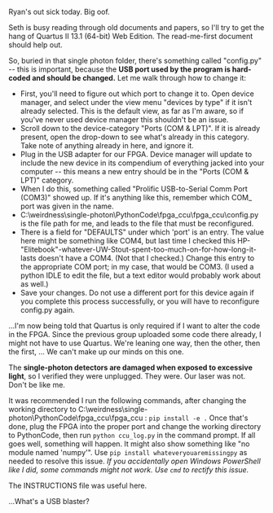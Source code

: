 Ryan's out sick today. Big oof.

Seth is busy reading through old documents and papers, so I'll try to get the hang of Quartus II 13.1 (64-bit) Web Edition. The read-me-first document should help out.

So, buried in that single photon folder, there's something called "config.py" -- this is important, because the __USB port used by the program is hard-coded and should be changed.__ Let me walk through how to change it:
- First, you'll need to figure out which port to change it to. Open device manager, and select under the view menu "devices by type" if it isn't already selected. This is the default view, as far as I'm aware, so if you've never used device manager this shouldn't be an issue.
- Scroll down to the device-category "Ports (COM & LPT)". If it is already present, open the drop-down to see what's already in this category. Take note of anything already in here, and ignore it.
- Plug in the USB adapter for our FPGA. Device manager will update to include the new device in its compendium of everything jacked into your computer -- this means a new entry should be in the "Ports (COM & LPT)" category.
- When I do this, something called "Prolific USB-to-Serial Comm Port (COM3)" showed up. If it's anything like this, remember which COM_ port was given in the name.
- C:\\weirdness\\single-photon\\PythonCode\\fpga_ccu\\fpga_ccu\\config.py is the file path for me, and leads to the file that must be reconfigured.
- There is a field for "DEFAULTS" under which 'port' is an entry. The value here might be something like COM4, but last time I checked this HP-"Elitebook"-whatever-UW-Stout-spent-too-much-on-for-how-long-it-lasts doesn't have a COM4. (Not that I checked.) Change this entry to the appropriate COM port; in my case, that would be COM3. (I used a python IDLE to edit the file, but a text editor would probably work about as well.)
- Save your changes.
Do not use a different port for this device again if you complete this process successfully, or you will have to reconfigure config.py again.

...I'm now being told that Quartus is only required if I want to alter the code in the FPGA. Since the previous group uploaded some code there already, I might not have to use Quartus.
We're leaning one way, then the other, then the first, ...
We can't make up our minds on this one.

The __single-photon detectors are damaged when exposed to excessive light__, so I verified they were unplugged. They were.
Our laser was not. Don't be like me.

It was recommended I run the following commands, after changing the working directory to C:\\weirdness\\single-photon\\PythonCode\\fpga_ccu\\fpga_ccu :
`pip install -e .`
Once that's done, plug the FPGA into the proper port and change the working directory to PythonCode, then run `python ccu_log.py` in the command prompt.
If all goes well, something will happen.
It might also show something like "no module named 'numpy'". Use `pip install whateveryouaremissingpy` as needed to resolve this issue.
*If you accidentally open Windows PowerShell like I did, some commands might not work. Use `cmd` to rectify this issue.*

The INSTRUCTIONS file was useful here.



...What's a USB blaster?